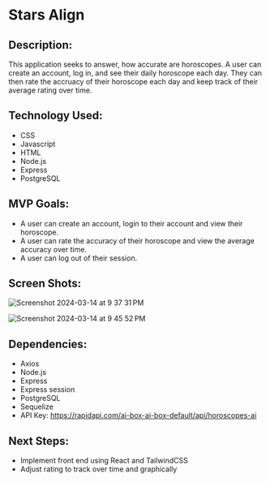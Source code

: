 # Stars Align

## Description:
This application seeks to answer, how accurate are horoscopes. A user can create an account, log in, and see their daily horoscope each day. They can then rate the accruacy of their horoscope each day and keep track of their average rating over time.

## Technology Used:
- CSS
- Javascript
- HTML
- Node.js
- Express
- PostgreSQL

## MVP Goals:
- A user can create an account, login to their account and view their horoscope.
- A user can rate the accuracy of their horoscope and view the average accuracy over time. 
- A user can log out of their session.


## Screen Shots:

![Screenshot 2024-03-14 at 9 37 31 PM](https://github.com/marotella/starsAlign/assets/111547566/0ad3af08-466b-404c-8e86-8131eb6ddd91)

![Screenshot 2024-03-14 at 9 45 52 PM](https://github.com/marotella/starsAlign/assets/111547566/5cae82ed-6657-426e-be93-9858ea438fcf)



## Dependencies:
- Axios
- Node.js
- Express
- Express session
- PostgreSQL
- Sequelize
- API Key: https://rapidapi.com/ai-box-ai-box-default/api/horoscopes-ai


## Next Steps:
- Implement front end using React and TailwindCSS 
- Adjust rating to track over time and graphically
